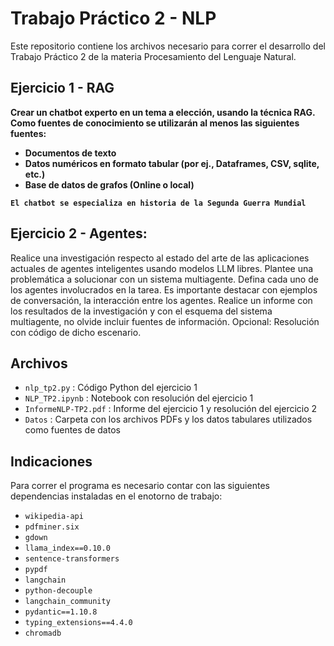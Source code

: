# Trabajo Práctico 2 - NLP

Este repositorio contiene los archivos necesario para correr el desarrollo del Trabajo Práctico 2 de la materia Procesamiento del Lenguaje Natural. 

## **Ejercicio 1 - RAG**
**Crear un chatbot experto en un tema a elección, usando la técnica RAG. Como fuentes de conocimiento se utilizarán al menos las siguientes fuentes:**

* **Documentos de texto**
*  **Datos numéricos en formato tabular (por ej., Dataframes, CSV, sqlite, etc.)**
*  **Base de datos de grafos (Online o local)**


**`El chatbot se especializa en historia de la Segunda Guerra Mundial`**

## **Ejercicio 2 - Agentes:**
Realice una investigación respecto al estado del arte de las aplicaciones actuales de agentes inteligentes usando modelos LLM libres.
Plantee una problemática a solucionar con un sistema multiagente. Defina cada uno de los agentes involucrados en la tarea. Es importante destacar con ejemplos de conversación, la interacción entre los agentes.
Realice un informe con los resultados de la investigación y con el esquema del sistema multiagente, no olvide incluir fuentes de información.
Opcional: Resolución con código de dicho escenario.

## Archivos
- `nlp_tp2.py` : Código Python del ejercicio 1
- `NLP_TP2.ipynb` : Notebook con resolución del ejercicio 1
- `InformeNLP-TP2.pdf` : Informe del ejercicio 1 y resolución del ejercicio 2
- `Datos` : Carpeta con los archivos PDFs y los datos tabulares utilizados como fuentes de datos

## Indicaciones
Para correr el programa es necesario contar con las siguientes dependencias instaladas en el enotorno de trabajo:
- `wikipedia-api`
- `pdfminer.six`
- `gdown`
- `llama_index==0.10.0`
- `sentence-transformers`
- `pypdf`
- `langchain`
- `python-decouple`
- `langchain_community`
- `pydantic==1.10.8`
- `typing_extensions==4.4.0`
- `chromadb`
  
